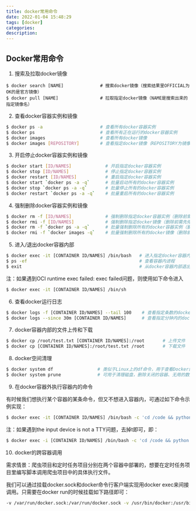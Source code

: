 ```yaml
---
title: docker常用命令
date: 2022-01-04 15:48:29
tags: [docker]
categories:
description:
---
```


## Docker常用命令

1. 搜索及拉取docker镜像

```shell
$ docker search [NAME]              # 搜索docker镜像（搜索结果里OFFICIAL为OK的是官方镜像）
$ docker pull [NAME]                # 拉取指定docker镜像（NAME是搜索出来的指定镜像名）
```

2. 查看docker容器实例和镜像
```bash
$ docker ps -a                      # 查看所有docker容器实例
$ docker ps                         # 查看所有正在运行的docker容器实例
$ docker images                     # 查看所有docker镜像
$ docker images [REPOSITORY]        # 查看指定docker镜像（REPOSITORY为镜像名）
```
3. 开启停止docker容器实例和镜像
```bash
$ docker start [ID/NAMES]             # 开启指定docker容器实例
$ docker stop [ID/NAMES]              # 停止指定docker容器实例
$ docker restart [ID/NAMES]           # 重启指定docker容器实例
$ docker start `docker ps -a -q`      # 批量启动所有的docker容器实例
$ docker stop `docker ps -a -q`       # 批量停止所有的docker容器实例
$ docker restart `docker ps -a -q`    # 批量重启所有的docker容器实例
```
4. 强制删除docker容器实例和镜像
```bash
$ docker rm -f [ID/NAMES]             # 强制删除指定docker容器实例（删除前需先停止实例）
$ docker rmi -f [ID/NAMES]            # 强制删除指定docker镜像（删除前需先停止实例）
$ docker rm -f `docker ps -a -q`      # 批量强制删除所有的docker容器实例（删除前需先停止实例）
$ docker rmi -f `docker images -q`    # 批量强制删除所有的docker镜像（删除前需先停止实例）
```
5. 进入/退出docker容器内部
```bash
$ docker exec -it [CONTAINER ID/NAMES] /bin/bash   # 进入指定docker容器内部
$ ps -ef                                           # 查看容器内进程
$ exit                                             # 从docker容器内部退出
```
注：如果遇到OCI runtime exec failed: exec failed问题，则使用如下命令进入
```bash
$ docker exec -it [CONTAINER ID/NAMES] /bin/sh
```
6. 查看docker运行日志
```bash
$ docker logs -f [CONTAINER ID/NAMES] --tail 100    # 查看指定条数的docker运行日志
$ docker logs --since 30m [CONTAINER ID/NAMES]      # 查看指定分钟内的docker运行日志   
```
7. docker容器内部的文件上传和下载
```bash
$ docker cp /root/test.txt [CONTAINER ID/NAMES]:/root       # 上传文件
$ docker cp [CONTAINER ID/NAMES]:/root/test.txt /root       # 下载文件
```
8. docker空间清理
```bash
$ docker system df                 # 类似于Linux上的df命令，用于查看Docker的磁盘使用情况
$ docker system prune              # 可用于清理磁盘，删除关闭的容器、无用的数据卷和网络，以及无tag的镜像)
```
9. 在docker容器外执行容器内的命令

有时候我们想执行某个容器的某条命令，但又不想进入容器内，可通过如下命令示例实现：
```bash
$ docker exec -it [CONTAINER ID/NAMES] /bin/bash -c 'cd /code && python test.py'
```
注：如果遇到the input device is not a TTY问题，去掉t即可，即：
```bash
$ docker exec -i [CONTAINER ID/NAMES] /bin/bash -c 'cd /code && python test.py'
```
10. docker的跨容器调用

需求情景：爬虫项目和定时任务项目分别在两个容器中部署的，想要在定时任务项目里编写脚本调用爬虫项目中的具体执行文件。

我们可以通过挂载docker.sock和docker命令行客户端实现用docker exec来间接调用。只需要在docker run的时候挂载如下路径即可：

```bash
-v /var/run/docker.sock:/var/run/docker.sock -v /usr/bin/docker:/usr/bin/docker
```
